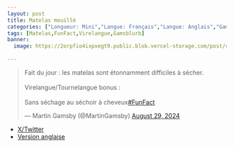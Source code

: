 ```yaml
---
layout: post
title: Matelas mouillé
categories: ["Longueur: Mini","Langue: Français","Langue: Anglais","Gamsblurb"]
tags: [Matelas,FunFact,Virelangue,Gamsblurb]
banner:
  image: https://2orpfio4ixpxegt9.public.blob.vercel-storage.com/post/cm0eiyczg01uil60cxwhz4a5o/images/57387c5a-5562-4022-928e-5d48dff17923-outn2Bk6Q2f7IwL0FbLaWyPJCWjNU3.jfif
  
---
```


<blockquote class="twitter-tweet"><p lang="fr" dir="ltr">Fait du jour : les matelas sont étonnamment difficiles à sécher. <br><br>Virelangue/Tournelangue bonus : <br><br>Sans séchage au séchoir à cheveux<a href="https://twitter.com/hashtag/FunFact?src=hash&amp;ref_src=twsrc%5Etfw">#FunFact</a></p>&mdash; Martin Gamsby (@MartinGamsby) <a href="https://twitter.com/MartinGamsby/status/1828946345723412868?ref_src=twsrc%5Etfw">August 29, 2024</a></blockquote> <script async src="https://platform.twitter.com/widgets.js" charset="utf-8"></script> 

- [X/Twitter](https://x.com/MartinGamsby/status/1828946345723412868)
- [Version anglaise](https://typeshare.co/martingamsby/posts/wet-mattress)


